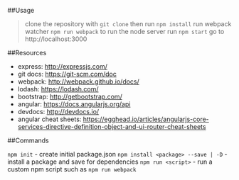 ##Usage

> clone the repository with `git clone` then run `npm install`
run webpack watcher `npm run webpack`
to run the node server run `npm start`
go to http://localhost:3000

##Resources

- express: http://expressjs.com/
- git docs: https://git-scm.com/doc
- webpack: http://webpack.github.io/docs/
- lodash: https://lodash.com/
- bootstrap: http://getbootstrap.com/
- angular: https://docs.angularjs.org/api
- devdocs: http://devdocs.io/
- angular cheat sheets: https://egghead.io/articles/angularjs-core-services-directive-definition-object-and-ui-router-cheat-sheets

##Commands

`npm init` - create initial package.json
`npm install <package> --save | -D` - install a package and save for dependencies
`npm run <script>` - run a custom npm script such as `npm run webpack`

